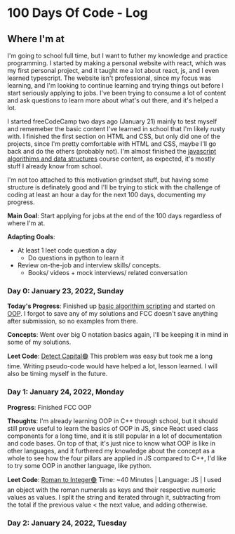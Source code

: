 # 100 Days Of Code - Log

## Where I'm at

I'm going to school full time, but I want to futher my knowledge and practice programming. I started by making a personal website with react, which was my first personal project, and it taught me a lot about react, js, and I even learned typescript. The website isn't professional, since my focus was learning, and I'm looking to continue learning and trying things out before I start seriously applying to jobs. I've been trying to consume a lot of content and ask questions to learn more about what's out there, and it's helped a lot.

I started freeCodeCamp two days ago (January 21) mainly to test myself and rememeber the basic content I've learned in school that I'm likely rusty with. I finished the first section on HTML and CSS, but only did one of the projects, since I'm pretty comfortable with HTML and CSS, maybe I'll go back and do the others (probably not). I'm almost finished the [javascript algorithims and data structures](https://www.freecodecamp.org/learn/javascript-algorithms-and-data-structures/) course content, as expected, it's mostly stuff I already know from school.

I'm not too attached to this motivation grindset stuff, but having some structure is definately good and I'll be trying to stick with the challenge of coding at least an hour a day for the next 100 days, documenting my progress.

**Main Goal**: Start applying for jobs at the end of the 100 days regardless of where I'm at.

**Adapting Goals**:
- At least 1 leet code question a day
  - Do questions in python to learn it
- Review on-the-job and interview skills/ concepts.
  - Books/ videos + mock interviews/ related conversation

### Day 0: January 23, 2022, Sunday

**Today's Progress**:
Finished up [basic algorithim scripting](https://www.freecodecamp.org/learn/javascript-algorithms-and-data-structures/#basic-algorithm-scripting) and started on [OOP](https://www.freecodecamp.org/learn/javascript-algorithms-and-data-structures/#object-oriented-programming). I forgot to save any of my solutions and FCC doesn't save anything after submission, so no examples from there.

**Concepts**: Went over big O notation basics again, I'll be keeping it in mind in some of my solutions.

**Leet Code**: [Detect Capital🟢](https://leetcode.com/problems/detect-capital/) This problem was easy but took me a long time. Writing pseudo-code would have helped a lot, lesson learned. I will also be timing myself in the future.

### Day 1: January 24, 2022, Monday

**Progress**: Finished FCC OOP

**Thoughts**: I'm already learning OOP in C++ through school, but it should still prove useful to learn the basics of OOP in JS, since React used class components for a long time, and it is still popular in a lot of documentation and code bases. On top of that, it's just nice to know what OOP is like in other languages, and it furthered my knowledge about the concept as a whole to see how the four pillars are applied in JS compared to C++, I'd like to try some OOP in another language, like python.

**Leet Code**: [Roman to Integer🟢](https://leetcode.com/problems/roman-to-integer/) Time: ~40 Minutes | Language: JS | I used an object with the roman numerals as keys and their respective numeric values as values. I split the string and iterated through it, subtracting from the total if the previous value < the next value, and adding otherwise.


### Day 2: January 24, 2022, Tuesday

<!--
- [Valid Parentheses 🟢](https://leetcode.com/problems/valid-parentheses/)
🔴🟠🟡🟢🔵🟣🟤⚫⚪🔘🛑⭕
### Day 0: February 30, 2016 (Example 1)
##### (delete me or comment me out)

**Today's Progress**: Fixed CSS, worked on canvas functionality for the app.

**Thoughts:** I really struggled with CSS, but, overall, I feel like I am slowly getting better at it. Canvas is still new for me, but I managed to figure out some basic functionality.

**Link to work:** [Calculator App](http://www.example.com)

### Day 0: February 30, 2016 (Example 2)
##### (delete me or comment me out)

**Today's Progress**: Fixed CSS, worked on canvas functionality for the app.

**Thoughts**: I really struggled with CSS, but, overall, I feel like I am slowly getting better at it. Canvas is still new for me, but I managed to figure out some basic functionality.

**Link(s) to work**: [Calculator App](http://www.example.com)

### Day 1: June 27, Monday

**Today's Progress**: I've gone through many exercises on FreeCodeCamp.

**Thoughts** I've recently started coding, and it's a great feeling when I finally solve an algorithm challenge after a lot of attempts and hours spent.

**Link(s) to work**
1. [Find the Longest Word in a String](https://www.freecodecamp.com/challenges/find-the-longest-word-in-a-string)
2. [Title Case a Sentence](https://www.freecodecamp.com/challenges/title-case-a-sentence) -->
